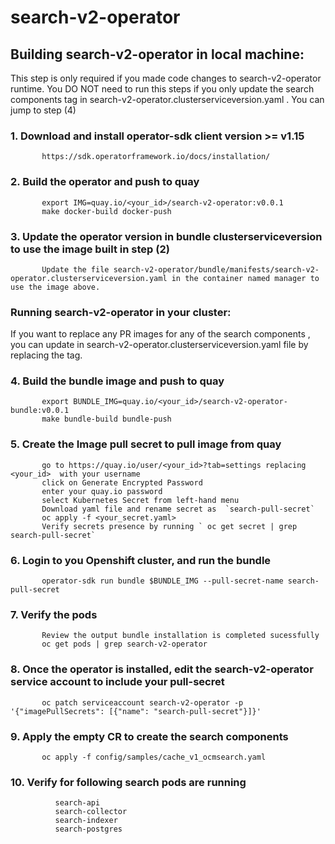 # search-v2-operator

## Building search-v2-operator in local machine:

This step is only required if you made code changes to search-v2-operator runtime. You DO NOT need to run this steps if you only update the search components tag in search-v2-operator.clusterserviceversion.yaml . You can jump to step (4)

   ### 1. Download and install operator-sdk client version  >= v1.15
           https://sdk.operatorframework.io/docs/installation/

   ### 2. Build the operator and push to quay 
           export IMG=quay.io/<your_id>/search-v2-operator:v0.0.1
           make docker-build docker-push   

   ### 3. Update the operator version in bundle clusterserviceversion to use the image built in step (2)
           Update the file search-v2-operator/bundle/manifests/search-v2-operator.clusterserviceversion.yaml in the container named manager to use the image above.

           

### **Running search-v2-operator in your cluster:**     

If you want to replace any PR images for any of the search components , you can update in search-v2-operator.clusterserviceversion.yaml file by replacing the tag.

   ### 4. Build the bundle image and push to quay
           export BUNDLE_IMG=quay.io/<your_id>/search-v2-operator-bundle:v0.0.1
           make bundle-build bundle-push 

   ### 5. Create the Image pull secret to pull image from quay
           go to https://quay.io/user/<your_id>?tab=settings replacing <your_id>  with your username
           click on Generate Encrypted Password
           enter your quay.io password
           select Kubernetes Secret from left-hand menu  
           Download yaml file and rename secret as  `search-pull-secret`
           oc apply -f <your_secret.yaml>
           Verify secrets presence by running ` oc get secret | grep search-pull-secret`
           

   ### 6. Login to you Openshift cluster, and run the bundle
           operator-sdk run bundle $BUNDLE_IMG --pull-secret-name search-pull-secret

   ### 7. Verify the pods
           Review the output bundle installation is completed sucessfully
           oc get pods | grep search-v2-operator

   ### 8. Once the operator is installed, edit the search-v2-operator service account to include your pull-secret
           oc patch serviceaccount search-v2-operator -p '{"imagePullSecrets": [{"name": "search-pull-secret"}]}'

   ### 9. Apply the empty CR to create the search components
           oc apply -f config/samples/cache_v1_ocmsearch.yaml

  ### 10. Verify for following search pods are running
              search-api
              search-collector
              search-indexer
              search-postgres
                       
                            
                  